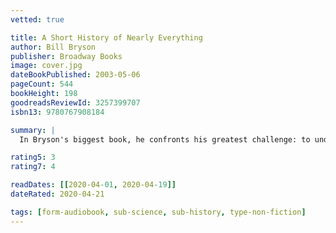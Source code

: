 ```yaml
---
vetted: true

title: A Short History of Nearly Everything
author: Bill Bryson
publisher: Broadway Books
image: cover.jpg
dateBookPublished: 2003-05-06
pageCount: 544
bookHeight: 198
goodreadsReviewId: 3257399707
isbn13: 9780767908184

summary: |
  In Bryson's biggest book, he confronts his greatest challenge: to understand—and, if possible, answer—the oldest, biggest questions we have posed about the universe and ourselves. Taking as territory everything from the Big Bang to the rise of civilization, Bryson seeks to understand how we got from there being nothing at all to there being us. To that end, he has attached himself to a host of the world’s most advanced (and often obsessed) archaeologists, anthropologists, and mathematicians, travelling to their offices, laboratories, and field camps. He has read (or tried to read) their books, pestered them with questions, apprenticed himself to their powerful minds.

rating5: 3
rating7: 4

readDates: [[2020-04-01, 2020-04-19]]
dateRated: 2020-04-21

tags: [form-audiobook, sub-science, sub-history, type-non-fiction]
---
```

